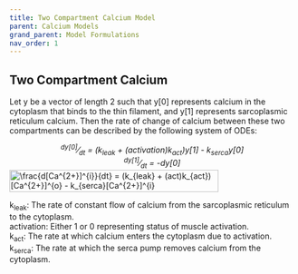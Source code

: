 ```yaml
---
title: Two Compartment Calcium Model
parent: Calcium Models
grand_parent: Model Formulations
nav_order: 1
---
```

Two Compartment Calcium
-----------------------
Let y be a vector of length 2 such that y[0] represents calcium in the cytoplasm that binds to the thin filament, and y[1] represents sarcoplasmic reticulum calcium. Then the rate of change of calcium between these two compartments can be described by the following system of ODEs:  

<center><i><sup>dy[0]</sup>&frasl;<sub>dt</sub> = (k<sub>leak</sub> + (activation)k<sub>act</sub>)y[1] - k<sub>serca</sub>y[0]</i></center>  

<center><i><sup>dy[1]</sup>&frasl;<sub>dt</sub> = -dy[0]</i></center>  

<img src="http://www.sciweavers.org/tex2img.php?eq=%5Cfrac%7Bd%5BCa%5E%7B2%2B%7D%5D%5E%7Bi%7D%7D%7Bdt%7D%20%3D%20%28k_%7Bleak%7D%20%2B%20%28act%29k_%7Bact%7D%29%5BCa%5E%7B2%2B%7D%5D%5E%7Bo%7D%20-%20k_%7Bserca%7D%5BCa%5E%7B2%2B%7D%5D%5E%7Bi%7D%20%20%0A&bc=White&fc=Black&im=jpg&fs=12&ff=mathdesign&edit=0" align="center" border="0" alt="\frac{d[Ca^{2+}]^{i}}{dt} = (k_{leak} + (act)k_{act})[Ca^{2+}]^{o} - k_{serca}[Ca^{2+}]^{i}  " width="369" height="39" />

k<sub>leak</sub>: The rate of constant flow of calcium from the sarcoplasmic reticulum to the cytoplasm.  
activation: Either 1 or 0 representing status of muscle activation.  
k<sub>act</sub>: The rate at which calcium enters the cytoplasm due to activation.  
k<sub>serca</sub>: The rate at which the serca pump removes calcium from the cytoplasm.  
